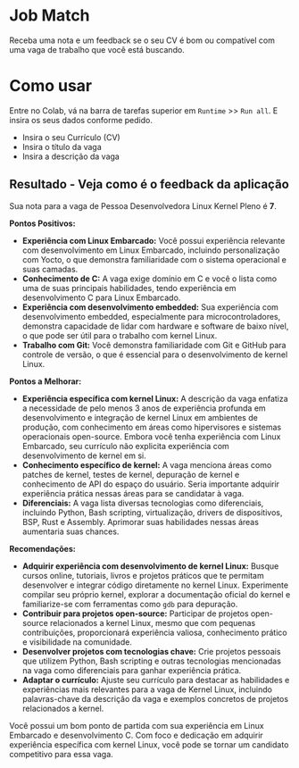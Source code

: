 # Job Match
Receba uma nota e um feedback se o seu CV é bom ou compatível com uma vaga de trabalho que você está buscando.

# Como usar

Entre no Colab, vá na barra de tarefas superior em `Runtime` >> `Run all`. E insira os seus dados conforme pedido.

- Insira o seu Currículo (CV)
- Insira o título da vaga
- Insira a descrição da vaga

## Resultado - Veja como é o feedback da aplicação

Sua nota para a vaga de Pessoa Desenvolvedora Linux Kernel Pleno é **7**.

**Pontos Positivos:**

* **Experiência com Linux Embarcado:** Você possui experiência relevante com desenvolvimento em Linux Embarcado, incluindo personalização com Yocto, o que demonstra familiaridade com o sistema operacional e suas camadas. 
* **Conhecimento de C:** A vaga exige domínio em C e você o lista como uma de suas principais habilidades, tendo experiência em desenvolvimento C para Linux Embarcado.
* **Experiência com desenvolvimento embedded:** Sua experiência com desenvolvimento embedded, especialmente para microcontroladores, demonstra capacidade de lidar com hardware e software de baixo nível, o que pode ser útil para o trabalho com kernel Linux.
* **Trabalho com Git:** Você demonstra familiaridade com Git e GitHub para controle de versão, o que é essencial para o desenvolvimento de kernel Linux.

**Pontos a Melhorar:**

* **Experiência específica com kernel Linux:** A descrição da vaga enfatiza a necessidade de pelo menos 3 anos de experiência profunda em desenvolvimento e integração de kernel Linux em ambientes de produção, com conhecimento em áreas como hipervisores e sistemas operacionais open-source.  Embora você tenha experiência com Linux Embarcado, seu currículo não explicita experiência com desenvolvimento de kernel em si.
* **Conhecimento específico de kernel:**  A vaga menciona áreas como patches de kernel, testes de kernel, depuração de kernel e conhecimento de API do espaço do usuário. Seria importante adquirir experiência prática nessas áreas para se candidatar à vaga. 
* **Diferenciais:** A vaga lista diversas tecnologias como diferenciais, incluindo Python, Bash scripting, virtualização, drivers de dispositivos, BSP, Rust e Assembly. Aprimorar suas habilidades nessas áreas aumentaria suas chances.

**Recomendações:**

* **Adquirir experiência com desenvolvimento de kernel Linux:** Busque cursos online, tutoriais, livros e projetos práticos que te permitam desenvolver e integrar código diretamente no kernel Linux. Experimente compilar seu próprio kernel, explorar a documentação oficial do kernel e familiarize-se com ferramentas como `gdb` para depuração. 
* **Contribuir para projetos open-source:** Participar de projetos open-source relacionados a kernel Linux, mesmo que com pequenas contribuições, proporcionará experiência valiosa, conhecimento prático e visibilidade na comunidade.
* **Desenvolver projetos com tecnologias chave:** Crie projetos pessoais que utilizem Python, Bash scripting e outras tecnologias mencionadas na vaga como diferenciais para ganhar experiência prática.
* **Adaptar o currículo:**  Ajuste seu currículo para destacar as habilidades e experiências mais relevantes para a vaga de Kernel Linux, incluindo palavras-chave da descrição da vaga e exemplos concretos de projetos relacionados a kernel.

Você possui um bom ponto de partida com sua experiência em Linux Embarcado e desenvolvimento C. Com foco e dedicação em adquirir experiência específica com kernel Linux, você pode se tornar um candidato competitivo para essa vaga.
